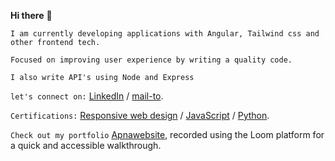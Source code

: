 **Hi there** 👋

`I am currently developing applications with Angular, Tailwind css and other frontend tech.`

`Focused on improving user experience by writing a quality code.`

`I also write API's using Node and Express`

`let's connect on:` [LinkedIn](https://www.linkedin.com/in/umarmb) / [mail-to](imumar944@gmail.com).

`Certifications:` [Responsive web design](https://www.freecodecamp.org/certification/fccfc37f447-0dc0-4435-ac76-33d42f53a6ef/responsive-web-design) / [JavaScript](https://www.freecodecamp.org/certification/fccfc37f447-0dc0-4435-ac76-33d42f53a6ef/javascript-algorithms-and-data-structures) / [Python](https://www.coursera.org/account/accomplishments/certificate/CX36HDLWP3PG).

`Check out my portfolio` [Apnawebsite](https://www.loom.com/share/71d0b094e5994a8badc2ceb551a2f49b?sid=73e284f2-5568-4916-b96e-201fab1828f6), recorded using the Loom platform for a quick and accessible walkthrough.

